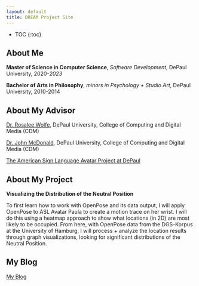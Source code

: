 ```yaml
---
layout: default
title: DREAM Project Site
---
```


* TOC
{:toc}

## About Me

**Master of Science in Computer Science**, _Software Development_, DePaul University, 2020-_2023_

**Bachelor of Arts in Philosophy**, _minors in Psychology + Studio Art_, DePaul University, 2010-2014


## About My Advisor

[Dr. Rosalee Wolfe](https://www.cdm.depaul.edu/Faculty-and-Staff/pages/faculty-info.aspx?fid=946), DePaul University, College of Computing and Digital Media (CDM)

[Dr. John McDonald](https://www.cdm.depaul.edu/Faculty-and-Staff/pages/faculty-info.aspx?fid=643), DePaul University, College of Computing and Digital Media (CDM)

[The American Sign Language Avatar Project at DePaul](http://asl.cs.depaul.edu)

## About My Project

**Visualizing the Distribution of the Neutral Position**

To first learn how to work with OpenPose and its data output, I will apply OpenPose to ASL Avatar Paula to create a motion trace on her wrist. I will do this using a heatmap approach to show what locations (in 2D) are most likely to be occupied. From here, with OpenPose data from the DGS-Korpus at the University of Hamburg, I will process + analyze the location results through graph visualizations, looking for significant distributions of the Neutral Position. 

## My Blog

[My Blog](blog.html)
